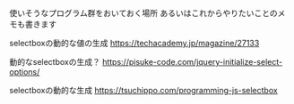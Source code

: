 使いそうなプログラム群をおいておく場所
あるいはこれからやりたいことのメモも書きます

selectboxの動的な値の生成
https://techacademy.jp/magazine/27133

動的なselectboxの生成？
https://pisuke-code.com/jquery-initialize-select-options/

selectboxの動的な生成
https://tsuchippo.com/programming-js-selectbox